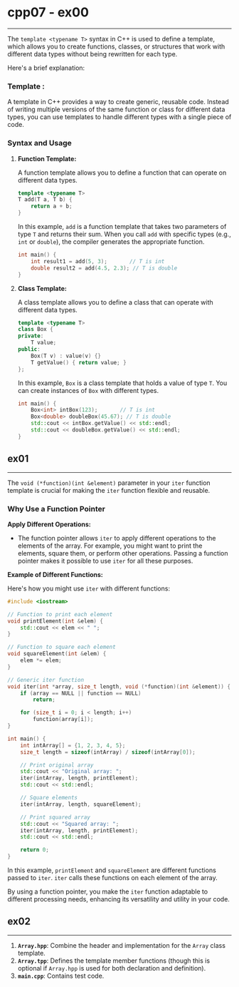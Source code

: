 # cpp07 - ex00
------

The `template <typename T>` syntax in C++ is used to define a template, which allows you to create functions, classes, or structures that work with different data types without being rewritten for each type.

Here's a brief explanation:

### Template :

A template in C++ provides a way to create generic, reusable code. Instead of writing multiple versions of the same function or class for different data types, you can use templates to handle different types with a single piece of code.

### Syntax and Usage

1. **Function Template:**

   A function template allows you to define a function that can operate on different data types.

   ```cpp
   template <typename T>
   T add(T a, T b) {
       return a + b;
   }
   ```

   In this example, `add` is a function template that takes two parameters of type `T` and returns their sum. When you call `add` with specific types (e.g., `int` or `double`), the compiler generates the appropriate function.

   ```cpp
   int main() {
       int result1 = add(5, 3);       // T is int
       double result2 = add(4.5, 2.3); // T is double
   }
   ```

2. **Class Template:**

   A class template allows you to define a class that can operate with different data types.

   ```cpp
   template <typename T>
   class Box {
   private:
       T value;
   public:
       Box(T v) : value(v) {}
       T getValue() { return value; }
   };
   ```

   In this example, `Box` is a class template that holds a value of type `T`. You can create instances of `Box` with different types.

   ```cpp
   int main() {
       Box<int> intBox(123);       // T is int
       Box<double> doubleBox(45.67); // T is double
       std::cout << intBox.getValue() << std::endl;
       std::cout << doubleBox.getValue() << std::endl;
   }
   ```
## ex01
------
The `void (*function)(int &element)` parameter in your `iter` function template is crucial for making the `iter` function flexible and reusable.

### Why Use a Function Pointer

**Apply Different Operations:**

   - The function pointer allows `iter` to apply different operations to the elements of the array. For example, you might want to print the elements, square them, or perform other operations. Passing a function pointer makes it possible to use `iter` for all these purposes.

**Example of Different Functions:**

   Here's how you might use `iter` with different functions:

   ```cpp
   #include <iostream>

   // Function to print each element
   void printElement(int &elem) {
       std::cout << elem << " ";
   }

   // Function to square each element
   void squareElement(int &elem) {
       elem *= elem;
   }

   // Generic iter function
   void iter(int *array, size_t length, void (*function)(int &element)) {
       if (array == NULL || function == NULL)
           return;

       for (size_t i = 0; i < length; i++)
           function(array[i]);
   }

   int main() {
       int intArray[] = {1, 2, 3, 4, 5};
       size_t length = sizeof(intArray) / sizeof(intArray[0]);

       // Print original array
       std::cout << "Original array: ";
       iter(intArray, length, printElement);
       std::cout << std::endl;

       // Square elements
       iter(intArray, length, squareElement);

       // Print squared array
       std::cout << "Squared array: ";
       iter(intArray, length, printElement);
       std::cout << std::endl;

       return 0;
   }
   ```

In this example, `printElement` and `squareElement` are different functions passed to `iter`. `iter` calls these functions on each element of the array.



By using a function pointer, you make the `iter` function adaptable to different processing needs, enhancing its versatility and utility in your code.

## ex02
------

1. **`Array.hpp`**: Combine the header and implementation for the `Array` class template.
2. **`Array.tpp`**: Defines the template member functions (though this is optional if `Array.hpp` is used for both declaration and definition).
3. **`main.cpp`**: Contains test code.


